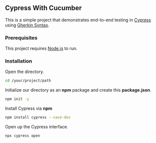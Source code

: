 ## Cypress With Cucumber

This is a simple project that demonstrates end-to-end testing in [Cypress](https://www.cypress.io/) using [Gherkin Syntax](https://cucumber.io/docs/gherkin/).

### Prerequisites

This project requires [Node.js](https://nodejs.org/) to run.

### Installation

Open the directory.

```sh
cd /your/project/path
```
Initialize our directory as an **npm** package and create this **package.json**.

```sh
npm init -y
```
Install Cypress via **npm**

```sh
npm install cypress --save-dev
```
Open up the Cypress interface.

```sh
npx cypress open
```

